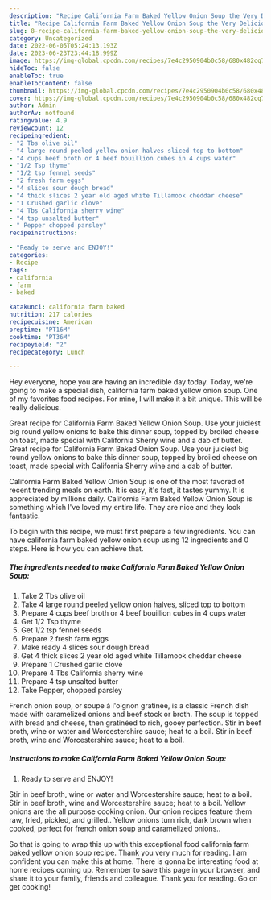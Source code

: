 ```yaml
---
description: "Recipe California Farm Baked Yellow Onion Soup the Very Delicious"
title: "Recipe California Farm Baked Yellow Onion Soup the Very Delicious"
slug: 8-recipe-california-farm-baked-yellow-onion-soup-the-very-delicious
category: Uncategorized
date: 2022-06-05T05:24:13.193Z
date: 2023-06-23T23:44:18.999Z
image: https://img-global.cpcdn.com/recipes/7e4c2950904b0c58/680x482cq70/california-farm-baked-yellow-onion-soup-recipe-main-photo.jpg
hideToc: false
enableToc: true
enableTocContent: false
thumbnail: https://img-global.cpcdn.com/recipes/7e4c2950904b0c58/680x482cq70/california-farm-baked-yellow-onion-soup-recipe-main-photo.jpg
cover: https://img-global.cpcdn.com/recipes/7e4c2950904b0c58/680x482cq70/california-farm-baked-yellow-onion-soup-recipe-main-photo.jpg
author: Admin
authorAv: notfound
ratingvalue: 4.9
reviewcount: 12
recipeingredient:
- "2 Tbs olive oil"
- "4 large round peeled yellow onion halves sliced top to bottom"
- "4 cups beef broth or 4 beef bouillion cubes in 4 cups water"
- "1/2 Tsp thyme"
- "1/2 tsp fennel seeds"
- "2 fresh farm eggs"
- "4 slices sour dough bread"
- "4 thick slices 2 year old aged white Tillamook cheddar cheese"
- "1 Crushed garlic clove"
- "4 Tbs California sherry wine"
- "4 tsp unsalted butter"
- " Pepper chopped parsley"
recipeinstructions:

- "Ready to serve and ENJOY!"
categories:
- Recipe
tags:
- california
- farm
- baked

katakunci: california farm baked 
nutrition: 217 calories
recipecuisine: American
preptime: "PT16M"
cooktime: "PT36M"
recipeyield: "2"
recipecategory: Lunch

---
```



Hey everyone, hope you are having an incredible day today. Today, we're going to make a special dish, california farm baked yellow onion soup. One of my favorites food recipes. For mine, I will make it a bit unique. This will be really delicious.

Great recipe for California Farm Baked Yellow Onion Soup. Use your juiciest big round yellow onions to bake this dinner soup, topped by broiled cheese on toast, made special with California Sherry wine and a dab of butter. Great recipe for California Farm Baked Onion Soup. Use your juiciest big round yellow onions to bake this dinner soup, topped by broiled cheese on toast, made special with California Sherry wine and a dab of butter.

California Farm Baked Yellow Onion Soup is one of the most favored of recent trending meals on earth. It is easy, it's fast, it tastes yummy. It is appreciated by millions daily. California Farm Baked Yellow Onion Soup is something which I've loved my entire life. They are nice and they look fantastic.


To begin with this recipe, we must first prepare a few ingredients. You can have california farm baked yellow onion soup using 12 ingredients and 0 steps. Here is how you can achieve that.

<!--inarticleads1-->

##### The ingredients needed to make California Farm Baked Yellow Onion Soup:

1. Take 2 Tbs olive oil
1. Take 4 large round peeled yellow onion halves, sliced top to bottom
1. Prepare 4 cups beef broth or 4 beef bouillion cubes in 4 cups water
1. Get 1/2 Tsp thyme
1. Get 1/2 tsp fennel seeds
1. Prepare 2 fresh farm eggs
1. Make ready 4 slices sour dough bread
1. Get 4 thick slices 2 year old aged white Tillamook cheddar cheese
1. Prepare 1 Crushed garlic clove
1. Prepare 4 Tbs California sherry wine
1. Prepare 4 tsp unsalted butter
1. Take  Pepper, chopped parsley


French onion soup, or soupe à l&#39;oignon gratinée, is a classic French dish made with caramelized onions and beef stock or broth. The soup is topped with bread and cheese, then gratinéed to rich, gooey perfection. Stir in beef broth, wine or water and Worcestershire sauce; heat to a boil. Stir in beef broth, wine and Worcestershire sauce; heat to a boil. 

<!--inarticleads2-->

##### Instructions to make California Farm Baked Yellow Onion Soup:


1. Ready to serve and ENJOY!

Stir in beef broth, wine or water and Worcestershire sauce; heat to a boil. Stir in beef broth, wine and Worcestershire sauce; heat to a boil. Yellow onions are the all purpose cooking onion. Our onion recipes feature them raw, fried, pickled, and grilled.. Yellow onions turn rich, dark brown when cooked, perfect for french onion soup and caramelized onions.. 

So that is going to wrap this up with this exceptional food california farm baked yellow onion soup recipe. Thank you very much for reading. I am confident you can make this at home. There is gonna be interesting food at home recipes coming up. Remember to save this page in your browser, and share it to your family, friends and colleague. Thank you for reading. Go on get cooking!
